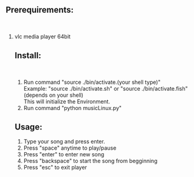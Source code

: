 <h2>Prerequirements:</h2><br>
    <ol><li>vlc media player 64bit</li><x/ol>

<h2>Install:</h2><br>
    <ol>
    <li> Run command "source ./bin/activate.(your shell type)"
     <br>Example: "source ./bin/activate.sh" or "source ./bin/activate.fish" (depends on your shell)
     <br>This will initialize the Environment.</li>
    <li> Run command "python musicLinux.py"</li>
    </ol>
<h2>Usage:</h2>
    <ol>
   <li>Type your song and press enter.</li>
   <li>  Press "space" anytime to play/pause</li>
    <li> Press "enter" to  enter new song</li>
    <li> Press "backspace" to start the song from begginning </li>
    <li> Press "esc" to exit player   </li>
    </ol>
